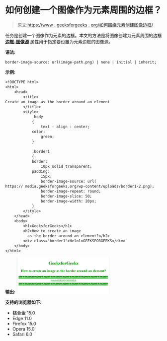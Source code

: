 # 如何创建一个图像作为元素周围的边框？

> 原文:[https://www . geeksforgeeks . org/如何围绕元素创建图像边框/](https://www.geeksforgeeks.org/how-to-create-an-image-as-the-border-around-an-element/)

任务是创建一个图像作为元素的边框。本文的方法是将图像创建为元素周围的边框 **[边框-图像源](https://www.geeksforgeeks.org/css-border-image-source-property/?ref=rp)** 属性用于指定要设置为元素边框的图像源。

**语法:**

```
border-image-source: url(image-path.png) | none | initial | inherit;
```

**示例:**

```
<!DOCTYPE html>
<html>
    <head>
        <title>
Create an image as the border around an element
        </title>
        <style>
             body
            {
                text - align : center;
            color:
                green;
            }

            .border1
            {
            border:
                10px solid transparent;
            padding:
                15px;
                border-image-source: url(
https:// media.geeksforgeeks.org/wp-content/uploads/border1-2.png);
                border-image-repeat: round;
                border-image-slice: 50;
                border-image-width: 20px;
            }
        </style>
    </head>
    <body>
        <h1>GeeksforGeeks</h1>
        <h2>How to create an image 
          as the border around an element?</h2>
        <div class="border1">HeloloGEEKSFORGEEKS</div>
    </body>
</html>
```

**输出:**
![](img/3e6404169d4dfc54cf3617416a22d737.png)

**支持的浏览器如下:**

*   铬合金 15.0
*   Edge 11.0
*   Firefox 15.0
*   Opera 15.0
*   Safari 6.0